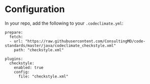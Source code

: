 # Configuration

In your repo, add the following to your `.codeclimate.yml`:

```
prepare:
  fetch:
  - url: "https://raw.githubusercontent.com/ConsultingMD/code-standards/master/java/codeclimate_checkstyle.xml"
    path: "checkstyle.xml"

plugins:
  checkstyle:
    enabled: true
    config:
      file: "checkstyle.xml"

```
